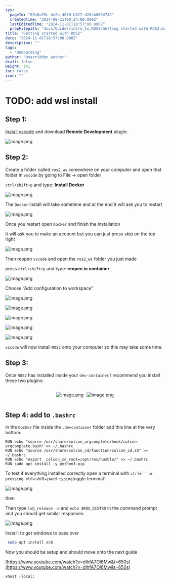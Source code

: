 ```yaml
---
sys:
  pageId: "89e0a78c-4e2b-4070-b327-d28cb0694742"
  createdTime: "2024-08-21T00:24:00.000Z"
  lastEditedTime: "2024-11-01T18:57:00.000Z"
  propFilepath: "docs/Guides/intro_to_ROS2/Getting started with ROS2.md"
title: "Getting started with ROS2"
date: "2024-11-01T18:57:00.000Z"
description: ""
tags:
  - "Onboarding"
author: "Overridden author"
draft: false
weight: 141
toc: false
icon: ""
---
```


# TODO: add wsl install

## Step 1:

[Install vscode](https://code.visualstudio.com/download) and download **Remote Development** plugin:

![image.png](https://prod-files-secure.s3.us-west-2.amazonaws.com/d518164a-d88e-44d1-a4ee-3adb3bd8bce0/efb52993-1881-4a40-b95e-6f020334f022/image.png?X-Amz-Algorithm=AWS4-HMAC-SHA256&X-Amz-Content-Sha256=UNSIGNED-PAYLOAD&X-Amz-Credential=ASIAZI2LB466UEXAQJNL%2F20250301%2Fus-west-2%2Fs3%2Faws4_request&X-Amz-Date=20250301T032227Z&X-Amz-Expires=3600&X-Amz-Security-Token=IQoJb3JpZ2luX2VjEGMaCXVzLXdlc3QtMiJHMEUCIQD%2FNC3eyAXS6Ac%2BZseUB88ojPWHcwnI%2Bm%2BczJxm597Z3QIgOjY4i3LpmrYrQ8n0fDr376KGoVYG92Us91gLF%2BkmrhYqiAQInP%2F%2F%2F%2F%2F%2F%2F%2F%2F%2FARAAGgw2Mzc0MjMxODM4MDUiDGrP9W%2FtvewkoAcgHSrcA2hiUUObufB2scRao0I%2FHUJRUljnCwZcnQA%2FsmDm0p219%2FXcING8akwSwlRQ6uwsUALWT%2FSpXQPpN2w5v0wcCeSYOX1LjO6fuirmeXTKSh5O14EIj4tng2OJPB%2F8nrVeZU1UFRyOh0G0CXA90r0pj4ZXCIgB4eM17NLWLRrDdbs6wDVGQoCdopRp%2BhZN2vvdHX3x9uOaR8H7NCZVq0RuVGlTnqOPbGazPqDJQgUxD8Q1YdpGppLw7BntmRPmtKrD2QdFfDHYOAQS7B4DtD3YoZxtBtWY1%2FD8vLTgiWjFJj1vwX%2BNoysPwHzAJHSAUq53QsOPazsrENuwD%2B%2BMdPWx8MBA96r%2FB5shjvnf7%2BBp7r411%2FkU3Q%2FhkWbnG7IWe6T5MLbnVCGrqEM4OiDa8zJfAcrEOWW8BEFzQsKNhQ34Z8G%2BfCQ%2Ffudm2XMVq7MhDywjDSwYSJz%2BmfjiYwiQFtqBi6fvP%2FSAYCGpVBPZ0q4ID%2BcTpH3L%2FIl95KzkAEj5d9xL44iLZdhMr7royR1kgfqAe9qdGIz4vPyIi4eAQmCRdLsP%2BOJyMRmTJzwcLi9YzpsBPJG0kehIcPFEhx2zgfPQwvLO0z9RMKXKNOjfG1k5cexDMeKlOJRuiCAvMf%2BUMPvxib4GOqUBAyJrXi7b2nls%2BYmSMfPNTeHfHCJ5TttAj%2BzcL6%2Bbow0Pq%2FFf7hGoKYAmCtzYtLCMC8q0hN93XLEZKySj3EnNVT4Ld6R30liP4bAz6AjsnueFh3BZstS%2B2X9Ue5GYqEPNsQXK8f2HOUjN%2FTOldmNzRdpiIZuDQ6ks3kOH6g5PSas%2FqswkcKVG5dgYfFPgUubYjfWboea7p%2FLsc0jZvFLvAUU5CItG&X-Amz-Signature=1e7ffa768bd82d457a8920897fc9fc3e3cd09cbd21e0f5f36462f87aeeb3dbee&X-Amz-SignedHeaders=host&x-id=GetObject)

## Step 2:

Create a folder called `ros2_ws` somewhere on your computer and open that folder in `vscode` by going to File → open folder 

`ctrl+shift+p` and type: **Install Docker**

![image.png](https://prod-files-secure.s3.us-west-2.amazonaws.com/d518164a-d88e-44d1-a4ee-3adb3bd8bce0/2269dc0e-1cd5-47ff-bceb-c04ad9b2eab0/image.png?X-Amz-Algorithm=AWS4-HMAC-SHA256&X-Amz-Content-Sha256=UNSIGNED-PAYLOAD&X-Amz-Credential=ASIAZI2LB466UEXAQJNL%2F20250301%2Fus-west-2%2Fs3%2Faws4_request&X-Amz-Date=20250301T032227Z&X-Amz-Expires=3600&X-Amz-Security-Token=IQoJb3JpZ2luX2VjEGMaCXVzLXdlc3QtMiJHMEUCIQD%2FNC3eyAXS6Ac%2BZseUB88ojPWHcwnI%2Bm%2BczJxm597Z3QIgOjY4i3LpmrYrQ8n0fDr376KGoVYG92Us91gLF%2BkmrhYqiAQInP%2F%2F%2F%2F%2F%2F%2F%2F%2F%2FARAAGgw2Mzc0MjMxODM4MDUiDGrP9W%2FtvewkoAcgHSrcA2hiUUObufB2scRao0I%2FHUJRUljnCwZcnQA%2FsmDm0p219%2FXcING8akwSwlRQ6uwsUALWT%2FSpXQPpN2w5v0wcCeSYOX1LjO6fuirmeXTKSh5O14EIj4tng2OJPB%2F8nrVeZU1UFRyOh0G0CXA90r0pj4ZXCIgB4eM17NLWLRrDdbs6wDVGQoCdopRp%2BhZN2vvdHX3x9uOaR8H7NCZVq0RuVGlTnqOPbGazPqDJQgUxD8Q1YdpGppLw7BntmRPmtKrD2QdFfDHYOAQS7B4DtD3YoZxtBtWY1%2FD8vLTgiWjFJj1vwX%2BNoysPwHzAJHSAUq53QsOPazsrENuwD%2B%2BMdPWx8MBA96r%2FB5shjvnf7%2BBp7r411%2FkU3Q%2FhkWbnG7IWe6T5MLbnVCGrqEM4OiDa8zJfAcrEOWW8BEFzQsKNhQ34Z8G%2BfCQ%2Ffudm2XMVq7MhDywjDSwYSJz%2BmfjiYwiQFtqBi6fvP%2FSAYCGpVBPZ0q4ID%2BcTpH3L%2FIl95KzkAEj5d9xL44iLZdhMr7royR1kgfqAe9qdGIz4vPyIi4eAQmCRdLsP%2BOJyMRmTJzwcLi9YzpsBPJG0kehIcPFEhx2zgfPQwvLO0z9RMKXKNOjfG1k5cexDMeKlOJRuiCAvMf%2BUMPvxib4GOqUBAyJrXi7b2nls%2BYmSMfPNTeHfHCJ5TttAj%2BzcL6%2Bbow0Pq%2FFf7hGoKYAmCtzYtLCMC8q0hN93XLEZKySj3EnNVT4Ld6R30liP4bAz6AjsnueFh3BZstS%2B2X9Ue5GYqEPNsQXK8f2HOUjN%2FTOldmNzRdpiIZuDQ6ks3kOH6g5PSas%2FqswkcKVG5dgYfFPgUubYjfWboea7p%2FLsc0jZvFLvAUU5CItG&X-Amz-Signature=41539748fb373101a3f49b6053e9313bac83ff732d95eb27c16d8fcc56670350&X-Amz-SignedHeaders=host&x-id=GetObject)

The `Docker` install will take sometime and at the end it will ask you to restart

![image.png](https://prod-files-secure.s3.us-west-2.amazonaws.com/d518164a-d88e-44d1-a4ee-3adb3bd8bce0/ed233f78-be33-4b1f-b89c-9c346c0e961e/image.png?X-Amz-Algorithm=AWS4-HMAC-SHA256&X-Amz-Content-Sha256=UNSIGNED-PAYLOAD&X-Amz-Credential=ASIAZI2LB466UEXAQJNL%2F20250301%2Fus-west-2%2Fs3%2Faws4_request&X-Amz-Date=20250301T032227Z&X-Amz-Expires=3600&X-Amz-Security-Token=IQoJb3JpZ2luX2VjEGMaCXVzLXdlc3QtMiJHMEUCIQD%2FNC3eyAXS6Ac%2BZseUB88ojPWHcwnI%2Bm%2BczJxm597Z3QIgOjY4i3LpmrYrQ8n0fDr376KGoVYG92Us91gLF%2BkmrhYqiAQInP%2F%2F%2F%2F%2F%2F%2F%2F%2F%2FARAAGgw2Mzc0MjMxODM4MDUiDGrP9W%2FtvewkoAcgHSrcA2hiUUObufB2scRao0I%2FHUJRUljnCwZcnQA%2FsmDm0p219%2FXcING8akwSwlRQ6uwsUALWT%2FSpXQPpN2w5v0wcCeSYOX1LjO6fuirmeXTKSh5O14EIj4tng2OJPB%2F8nrVeZU1UFRyOh0G0CXA90r0pj4ZXCIgB4eM17NLWLRrDdbs6wDVGQoCdopRp%2BhZN2vvdHX3x9uOaR8H7NCZVq0RuVGlTnqOPbGazPqDJQgUxD8Q1YdpGppLw7BntmRPmtKrD2QdFfDHYOAQS7B4DtD3YoZxtBtWY1%2FD8vLTgiWjFJj1vwX%2BNoysPwHzAJHSAUq53QsOPazsrENuwD%2B%2BMdPWx8MBA96r%2FB5shjvnf7%2BBp7r411%2FkU3Q%2FhkWbnG7IWe6T5MLbnVCGrqEM4OiDa8zJfAcrEOWW8BEFzQsKNhQ34Z8G%2BfCQ%2Ffudm2XMVq7MhDywjDSwYSJz%2BmfjiYwiQFtqBi6fvP%2FSAYCGpVBPZ0q4ID%2BcTpH3L%2FIl95KzkAEj5d9xL44iLZdhMr7royR1kgfqAe9qdGIz4vPyIi4eAQmCRdLsP%2BOJyMRmTJzwcLi9YzpsBPJG0kehIcPFEhx2zgfPQwvLO0z9RMKXKNOjfG1k5cexDMeKlOJRuiCAvMf%2BUMPvxib4GOqUBAyJrXi7b2nls%2BYmSMfPNTeHfHCJ5TttAj%2BzcL6%2Bbow0Pq%2FFf7hGoKYAmCtzYtLCMC8q0hN93XLEZKySj3EnNVT4Ld6R30liP4bAz6AjsnueFh3BZstS%2B2X9Ue5GYqEPNsQXK8f2HOUjN%2FTOldmNzRdpiIZuDQ6ks3kOH6g5PSas%2FqswkcKVG5dgYfFPgUubYjfWboea7p%2FLsc0jZvFLvAUU5CItG&X-Amz-Signature=c0505b14de13463b8ef511e95549361af73e0a1b7c70c2efe85371e414be0280&X-Amz-SignedHeaders=host&x-id=GetObject)

Once you restart open `Docker` and finish the installation

It will ask you to make an account but you can just press skip on the top right

![image.png](https://prod-files-secure.s3.us-west-2.amazonaws.com/d518164a-d88e-44d1-a4ee-3adb3bd8bce0/21010ad9-1659-4fd9-9f59-9932a09b2a3d/image.png?X-Amz-Algorithm=AWS4-HMAC-SHA256&X-Amz-Content-Sha256=UNSIGNED-PAYLOAD&X-Amz-Credential=ASIAZI2LB466UEXAQJNL%2F20250301%2Fus-west-2%2Fs3%2Faws4_request&X-Amz-Date=20250301T032227Z&X-Amz-Expires=3600&X-Amz-Security-Token=IQoJb3JpZ2luX2VjEGMaCXVzLXdlc3QtMiJHMEUCIQD%2FNC3eyAXS6Ac%2BZseUB88ojPWHcwnI%2Bm%2BczJxm597Z3QIgOjY4i3LpmrYrQ8n0fDr376KGoVYG92Us91gLF%2BkmrhYqiAQInP%2F%2F%2F%2F%2F%2F%2F%2F%2F%2FARAAGgw2Mzc0MjMxODM4MDUiDGrP9W%2FtvewkoAcgHSrcA2hiUUObufB2scRao0I%2FHUJRUljnCwZcnQA%2FsmDm0p219%2FXcING8akwSwlRQ6uwsUALWT%2FSpXQPpN2w5v0wcCeSYOX1LjO6fuirmeXTKSh5O14EIj4tng2OJPB%2F8nrVeZU1UFRyOh0G0CXA90r0pj4ZXCIgB4eM17NLWLRrDdbs6wDVGQoCdopRp%2BhZN2vvdHX3x9uOaR8H7NCZVq0RuVGlTnqOPbGazPqDJQgUxD8Q1YdpGppLw7BntmRPmtKrD2QdFfDHYOAQS7B4DtD3YoZxtBtWY1%2FD8vLTgiWjFJj1vwX%2BNoysPwHzAJHSAUq53QsOPazsrENuwD%2B%2BMdPWx8MBA96r%2FB5shjvnf7%2BBp7r411%2FkU3Q%2FhkWbnG7IWe6T5MLbnVCGrqEM4OiDa8zJfAcrEOWW8BEFzQsKNhQ34Z8G%2BfCQ%2Ffudm2XMVq7MhDywjDSwYSJz%2BmfjiYwiQFtqBi6fvP%2FSAYCGpVBPZ0q4ID%2BcTpH3L%2FIl95KzkAEj5d9xL44iLZdhMr7royR1kgfqAe9qdGIz4vPyIi4eAQmCRdLsP%2BOJyMRmTJzwcLi9YzpsBPJG0kehIcPFEhx2zgfPQwvLO0z9RMKXKNOjfG1k5cexDMeKlOJRuiCAvMf%2BUMPvxib4GOqUBAyJrXi7b2nls%2BYmSMfPNTeHfHCJ5TttAj%2BzcL6%2Bbow0Pq%2FFf7hGoKYAmCtzYtLCMC8q0hN93XLEZKySj3EnNVT4Ld6R30liP4bAz6AjsnueFh3BZstS%2B2X9Ue5GYqEPNsQXK8f2HOUjN%2FTOldmNzRdpiIZuDQ6ks3kOH6g5PSas%2FqswkcKVG5dgYfFPgUubYjfWboea7p%2FLsc0jZvFLvAUU5CItG&X-Amz-Signature=304af33b50b9e719998e2662b047e0f0da1f2ad3d460ed32f406464ef14adf09&X-Amz-SignedHeaders=host&x-id=GetObject)

Then reopen `vscode` and open the `ros2_ws` folder you just made

press `ctrl+shift+p` and type: **reopen in container**

![image.png](https://prod-files-secure.s3.us-west-2.amazonaws.com/d518164a-d88e-44d1-a4ee-3adb3bd8bce0/4e93b8c2-41ad-488c-8095-c74205196118/image.png?X-Amz-Algorithm=AWS4-HMAC-SHA256&X-Amz-Content-Sha256=UNSIGNED-PAYLOAD&X-Amz-Credential=ASIAZI2LB466UEXAQJNL%2F20250301%2Fus-west-2%2Fs3%2Faws4_request&X-Amz-Date=20250301T032227Z&X-Amz-Expires=3600&X-Amz-Security-Token=IQoJb3JpZ2luX2VjEGMaCXVzLXdlc3QtMiJHMEUCIQD%2FNC3eyAXS6Ac%2BZseUB88ojPWHcwnI%2Bm%2BczJxm597Z3QIgOjY4i3LpmrYrQ8n0fDr376KGoVYG92Us91gLF%2BkmrhYqiAQInP%2F%2F%2F%2F%2F%2F%2F%2F%2F%2FARAAGgw2Mzc0MjMxODM4MDUiDGrP9W%2FtvewkoAcgHSrcA2hiUUObufB2scRao0I%2FHUJRUljnCwZcnQA%2FsmDm0p219%2FXcING8akwSwlRQ6uwsUALWT%2FSpXQPpN2w5v0wcCeSYOX1LjO6fuirmeXTKSh5O14EIj4tng2OJPB%2F8nrVeZU1UFRyOh0G0CXA90r0pj4ZXCIgB4eM17NLWLRrDdbs6wDVGQoCdopRp%2BhZN2vvdHX3x9uOaR8H7NCZVq0RuVGlTnqOPbGazPqDJQgUxD8Q1YdpGppLw7BntmRPmtKrD2QdFfDHYOAQS7B4DtD3YoZxtBtWY1%2FD8vLTgiWjFJj1vwX%2BNoysPwHzAJHSAUq53QsOPazsrENuwD%2B%2BMdPWx8MBA96r%2FB5shjvnf7%2BBp7r411%2FkU3Q%2FhkWbnG7IWe6T5MLbnVCGrqEM4OiDa8zJfAcrEOWW8BEFzQsKNhQ34Z8G%2BfCQ%2Ffudm2XMVq7MhDywjDSwYSJz%2BmfjiYwiQFtqBi6fvP%2FSAYCGpVBPZ0q4ID%2BcTpH3L%2FIl95KzkAEj5d9xL44iLZdhMr7royR1kgfqAe9qdGIz4vPyIi4eAQmCRdLsP%2BOJyMRmTJzwcLi9YzpsBPJG0kehIcPFEhx2zgfPQwvLO0z9RMKXKNOjfG1k5cexDMeKlOJRuiCAvMf%2BUMPvxib4GOqUBAyJrXi7b2nls%2BYmSMfPNTeHfHCJ5TttAj%2BzcL6%2Bbow0Pq%2FFf7hGoKYAmCtzYtLCMC8q0hN93XLEZKySj3EnNVT4Ld6R30liP4bAz6AjsnueFh3BZstS%2B2X9Ue5GYqEPNsQXK8f2HOUjN%2FTOldmNzRdpiIZuDQ6ks3kOH6g5PSas%2FqswkcKVG5dgYfFPgUubYjfWboea7p%2FLsc0jZvFLvAUU5CItG&X-Amz-Signature=2d5878725c6c9b1c3931969527746ecef0c46ca4a6a237d911df78ab86bedf44&X-Amz-SignedHeaders=host&x-id=GetObject)

Choose “Add configuration to workspace”

![image.png](https://prod-files-secure.s3.us-west-2.amazonaws.com/d518164a-d88e-44d1-a4ee-3adb3bd8bce0/9560b282-5060-4989-ba37-97e7b2c22476/image.png?X-Amz-Algorithm=AWS4-HMAC-SHA256&X-Amz-Content-Sha256=UNSIGNED-PAYLOAD&X-Amz-Credential=ASIAZI2LB466UEXAQJNL%2F20250301%2Fus-west-2%2Fs3%2Faws4_request&X-Amz-Date=20250301T032227Z&X-Amz-Expires=3600&X-Amz-Security-Token=IQoJb3JpZ2luX2VjEGMaCXVzLXdlc3QtMiJHMEUCIQD%2FNC3eyAXS6Ac%2BZseUB88ojPWHcwnI%2Bm%2BczJxm597Z3QIgOjY4i3LpmrYrQ8n0fDr376KGoVYG92Us91gLF%2BkmrhYqiAQInP%2F%2F%2F%2F%2F%2F%2F%2F%2F%2FARAAGgw2Mzc0MjMxODM4MDUiDGrP9W%2FtvewkoAcgHSrcA2hiUUObufB2scRao0I%2FHUJRUljnCwZcnQA%2FsmDm0p219%2FXcING8akwSwlRQ6uwsUALWT%2FSpXQPpN2w5v0wcCeSYOX1LjO6fuirmeXTKSh5O14EIj4tng2OJPB%2F8nrVeZU1UFRyOh0G0CXA90r0pj4ZXCIgB4eM17NLWLRrDdbs6wDVGQoCdopRp%2BhZN2vvdHX3x9uOaR8H7NCZVq0RuVGlTnqOPbGazPqDJQgUxD8Q1YdpGppLw7BntmRPmtKrD2QdFfDHYOAQS7B4DtD3YoZxtBtWY1%2FD8vLTgiWjFJj1vwX%2BNoysPwHzAJHSAUq53QsOPazsrENuwD%2B%2BMdPWx8MBA96r%2FB5shjvnf7%2BBp7r411%2FkU3Q%2FhkWbnG7IWe6T5MLbnVCGrqEM4OiDa8zJfAcrEOWW8BEFzQsKNhQ34Z8G%2BfCQ%2Ffudm2XMVq7MhDywjDSwYSJz%2BmfjiYwiQFtqBi6fvP%2FSAYCGpVBPZ0q4ID%2BcTpH3L%2FIl95KzkAEj5d9xL44iLZdhMr7royR1kgfqAe9qdGIz4vPyIi4eAQmCRdLsP%2BOJyMRmTJzwcLi9YzpsBPJG0kehIcPFEhx2zgfPQwvLO0z9RMKXKNOjfG1k5cexDMeKlOJRuiCAvMf%2BUMPvxib4GOqUBAyJrXi7b2nls%2BYmSMfPNTeHfHCJ5TttAj%2BzcL6%2Bbow0Pq%2FFf7hGoKYAmCtzYtLCMC8q0hN93XLEZKySj3EnNVT4Ld6R30liP4bAz6AjsnueFh3BZstS%2B2X9Ue5GYqEPNsQXK8f2HOUjN%2FTOldmNzRdpiIZuDQ6ks3kOH6g5PSas%2FqswkcKVG5dgYfFPgUubYjfWboea7p%2FLsc0jZvFLvAUU5CItG&X-Amz-Signature=2ec79a6353aa87bc69064680e9ac0c2b44a0fd38503558709ef0b8edcfa75427&X-Amz-SignedHeaders=host&x-id=GetObject)

![image.png](https://prod-files-secure.s3.us-west-2.amazonaws.com/d518164a-d88e-44d1-a4ee-3adb3bd8bce0/2ee63f81-886b-48e8-a553-dc6e5eac99e4/image.png?X-Amz-Algorithm=AWS4-HMAC-SHA256&X-Amz-Content-Sha256=UNSIGNED-PAYLOAD&X-Amz-Credential=ASIAZI2LB466UEXAQJNL%2F20250301%2Fus-west-2%2Fs3%2Faws4_request&X-Amz-Date=20250301T032227Z&X-Amz-Expires=3600&X-Amz-Security-Token=IQoJb3JpZ2luX2VjEGMaCXVzLXdlc3QtMiJHMEUCIQD%2FNC3eyAXS6Ac%2BZseUB88ojPWHcwnI%2Bm%2BczJxm597Z3QIgOjY4i3LpmrYrQ8n0fDr376KGoVYG92Us91gLF%2BkmrhYqiAQInP%2F%2F%2F%2F%2F%2F%2F%2F%2F%2FARAAGgw2Mzc0MjMxODM4MDUiDGrP9W%2FtvewkoAcgHSrcA2hiUUObufB2scRao0I%2FHUJRUljnCwZcnQA%2FsmDm0p219%2FXcING8akwSwlRQ6uwsUALWT%2FSpXQPpN2w5v0wcCeSYOX1LjO6fuirmeXTKSh5O14EIj4tng2OJPB%2F8nrVeZU1UFRyOh0G0CXA90r0pj4ZXCIgB4eM17NLWLRrDdbs6wDVGQoCdopRp%2BhZN2vvdHX3x9uOaR8H7NCZVq0RuVGlTnqOPbGazPqDJQgUxD8Q1YdpGppLw7BntmRPmtKrD2QdFfDHYOAQS7B4DtD3YoZxtBtWY1%2FD8vLTgiWjFJj1vwX%2BNoysPwHzAJHSAUq53QsOPazsrENuwD%2B%2BMdPWx8MBA96r%2FB5shjvnf7%2BBp7r411%2FkU3Q%2FhkWbnG7IWe6T5MLbnVCGrqEM4OiDa8zJfAcrEOWW8BEFzQsKNhQ34Z8G%2BfCQ%2Ffudm2XMVq7MhDywjDSwYSJz%2BmfjiYwiQFtqBi6fvP%2FSAYCGpVBPZ0q4ID%2BcTpH3L%2FIl95KzkAEj5d9xL44iLZdhMr7royR1kgfqAe9qdGIz4vPyIi4eAQmCRdLsP%2BOJyMRmTJzwcLi9YzpsBPJG0kehIcPFEhx2zgfPQwvLO0z9RMKXKNOjfG1k5cexDMeKlOJRuiCAvMf%2BUMPvxib4GOqUBAyJrXi7b2nls%2BYmSMfPNTeHfHCJ5TttAj%2BzcL6%2Bbow0Pq%2FFf7hGoKYAmCtzYtLCMC8q0hN93XLEZKySj3EnNVT4Ld6R30liP4bAz6AjsnueFh3BZstS%2B2X9Ue5GYqEPNsQXK8f2HOUjN%2FTOldmNzRdpiIZuDQ6ks3kOH6g5PSas%2FqswkcKVG5dgYfFPgUubYjfWboea7p%2FLsc0jZvFLvAUU5CItG&X-Amz-Signature=5116d1c6dc764175adbc02705305fe62509a850c0d38982b07e6527b4f29c654&X-Amz-SignedHeaders=host&x-id=GetObject)

![image.png](https://prod-files-secure.s3.us-west-2.amazonaws.com/d518164a-d88e-44d1-a4ee-3adb3bd8bce0/ae1580b2-b048-407e-aed9-b584224a7a04/image.png?X-Amz-Algorithm=AWS4-HMAC-SHA256&X-Amz-Content-Sha256=UNSIGNED-PAYLOAD&X-Amz-Credential=ASIAZI2LB466UEXAQJNL%2F20250301%2Fus-west-2%2Fs3%2Faws4_request&X-Amz-Date=20250301T032227Z&X-Amz-Expires=3600&X-Amz-Security-Token=IQoJb3JpZ2luX2VjEGMaCXVzLXdlc3QtMiJHMEUCIQD%2FNC3eyAXS6Ac%2BZseUB88ojPWHcwnI%2Bm%2BczJxm597Z3QIgOjY4i3LpmrYrQ8n0fDr376KGoVYG92Us91gLF%2BkmrhYqiAQInP%2F%2F%2F%2F%2F%2F%2F%2F%2F%2FARAAGgw2Mzc0MjMxODM4MDUiDGrP9W%2FtvewkoAcgHSrcA2hiUUObufB2scRao0I%2FHUJRUljnCwZcnQA%2FsmDm0p219%2FXcING8akwSwlRQ6uwsUALWT%2FSpXQPpN2w5v0wcCeSYOX1LjO6fuirmeXTKSh5O14EIj4tng2OJPB%2F8nrVeZU1UFRyOh0G0CXA90r0pj4ZXCIgB4eM17NLWLRrDdbs6wDVGQoCdopRp%2BhZN2vvdHX3x9uOaR8H7NCZVq0RuVGlTnqOPbGazPqDJQgUxD8Q1YdpGppLw7BntmRPmtKrD2QdFfDHYOAQS7B4DtD3YoZxtBtWY1%2FD8vLTgiWjFJj1vwX%2BNoysPwHzAJHSAUq53QsOPazsrENuwD%2B%2BMdPWx8MBA96r%2FB5shjvnf7%2BBp7r411%2FkU3Q%2FhkWbnG7IWe6T5MLbnVCGrqEM4OiDa8zJfAcrEOWW8BEFzQsKNhQ34Z8G%2BfCQ%2Ffudm2XMVq7MhDywjDSwYSJz%2BmfjiYwiQFtqBi6fvP%2FSAYCGpVBPZ0q4ID%2BcTpH3L%2FIl95KzkAEj5d9xL44iLZdhMr7royR1kgfqAe9qdGIz4vPyIi4eAQmCRdLsP%2BOJyMRmTJzwcLi9YzpsBPJG0kehIcPFEhx2zgfPQwvLO0z9RMKXKNOjfG1k5cexDMeKlOJRuiCAvMf%2BUMPvxib4GOqUBAyJrXi7b2nls%2BYmSMfPNTeHfHCJ5TttAj%2BzcL6%2Bbow0Pq%2FFf7hGoKYAmCtzYtLCMC8q0hN93XLEZKySj3EnNVT4Ld6R30liP4bAz6AjsnueFh3BZstS%2B2X9Ue5GYqEPNsQXK8f2HOUjN%2FTOldmNzRdpiIZuDQ6ks3kOH6g5PSas%2FqswkcKVG5dgYfFPgUubYjfWboea7p%2FLsc0jZvFLvAUU5CItG&X-Amz-Signature=e4f6962004321ec9f377e07bb80735e8e30f3dbd4015f7790bb258a71fec34bb&X-Amz-SignedHeaders=host&x-id=GetObject)

![image.png](https://prod-files-secure.s3.us-west-2.amazonaws.com/d518164a-d88e-44d1-a4ee-3adb3bd8bce0/53255b28-f75e-430f-b9e3-c0ac8577e42b/image.png?X-Amz-Algorithm=AWS4-HMAC-SHA256&X-Amz-Content-Sha256=UNSIGNED-PAYLOAD&X-Amz-Credential=ASIAZI2LB466UEXAQJNL%2F20250301%2Fus-west-2%2Fs3%2Faws4_request&X-Amz-Date=20250301T032227Z&X-Amz-Expires=3600&X-Amz-Security-Token=IQoJb3JpZ2luX2VjEGMaCXVzLXdlc3QtMiJHMEUCIQD%2FNC3eyAXS6Ac%2BZseUB88ojPWHcwnI%2Bm%2BczJxm597Z3QIgOjY4i3LpmrYrQ8n0fDr376KGoVYG92Us91gLF%2BkmrhYqiAQInP%2F%2F%2F%2F%2F%2F%2F%2F%2F%2FARAAGgw2Mzc0MjMxODM4MDUiDGrP9W%2FtvewkoAcgHSrcA2hiUUObufB2scRao0I%2FHUJRUljnCwZcnQA%2FsmDm0p219%2FXcING8akwSwlRQ6uwsUALWT%2FSpXQPpN2w5v0wcCeSYOX1LjO6fuirmeXTKSh5O14EIj4tng2OJPB%2F8nrVeZU1UFRyOh0G0CXA90r0pj4ZXCIgB4eM17NLWLRrDdbs6wDVGQoCdopRp%2BhZN2vvdHX3x9uOaR8H7NCZVq0RuVGlTnqOPbGazPqDJQgUxD8Q1YdpGppLw7BntmRPmtKrD2QdFfDHYOAQS7B4DtD3YoZxtBtWY1%2FD8vLTgiWjFJj1vwX%2BNoysPwHzAJHSAUq53QsOPazsrENuwD%2B%2BMdPWx8MBA96r%2FB5shjvnf7%2BBp7r411%2FkU3Q%2FhkWbnG7IWe6T5MLbnVCGrqEM4OiDa8zJfAcrEOWW8BEFzQsKNhQ34Z8G%2BfCQ%2Ffudm2XMVq7MhDywjDSwYSJz%2BmfjiYwiQFtqBi6fvP%2FSAYCGpVBPZ0q4ID%2BcTpH3L%2FIl95KzkAEj5d9xL44iLZdhMr7royR1kgfqAe9qdGIz4vPyIi4eAQmCRdLsP%2BOJyMRmTJzwcLi9YzpsBPJG0kehIcPFEhx2zgfPQwvLO0z9RMKXKNOjfG1k5cexDMeKlOJRuiCAvMf%2BUMPvxib4GOqUBAyJrXi7b2nls%2BYmSMfPNTeHfHCJ5TttAj%2BzcL6%2Bbow0Pq%2FFf7hGoKYAmCtzYtLCMC8q0hN93XLEZKySj3EnNVT4Ld6R30liP4bAz6AjsnueFh3BZstS%2B2X9Ue5GYqEPNsQXK8f2HOUjN%2FTOldmNzRdpiIZuDQ6ks3kOH6g5PSas%2FqswkcKVG5dgYfFPgUubYjfWboea7p%2FLsc0jZvFLvAUU5CItG&X-Amz-Signature=c847530393129f7adda56193b8e84930fd10288b02abd48ae369da1617ca633b&X-Amz-SignedHeaders=host&x-id=GetObject)

![image.png](https://prod-files-secure.s3.us-west-2.amazonaws.com/d518164a-d88e-44d1-a4ee-3adb3bd8bce0/7c562767-5af9-4ffb-97d1-327bcdf4ee00/image.png?X-Amz-Algorithm=AWS4-HMAC-SHA256&X-Amz-Content-Sha256=UNSIGNED-PAYLOAD&X-Amz-Credential=ASIAZI2LB466UEXAQJNL%2F20250301%2Fus-west-2%2Fs3%2Faws4_request&X-Amz-Date=20250301T032227Z&X-Amz-Expires=3600&X-Amz-Security-Token=IQoJb3JpZ2luX2VjEGMaCXVzLXdlc3QtMiJHMEUCIQD%2FNC3eyAXS6Ac%2BZseUB88ojPWHcwnI%2Bm%2BczJxm597Z3QIgOjY4i3LpmrYrQ8n0fDr376KGoVYG92Us91gLF%2BkmrhYqiAQInP%2F%2F%2F%2F%2F%2F%2F%2F%2F%2FARAAGgw2Mzc0MjMxODM4MDUiDGrP9W%2FtvewkoAcgHSrcA2hiUUObufB2scRao0I%2FHUJRUljnCwZcnQA%2FsmDm0p219%2FXcING8akwSwlRQ6uwsUALWT%2FSpXQPpN2w5v0wcCeSYOX1LjO6fuirmeXTKSh5O14EIj4tng2OJPB%2F8nrVeZU1UFRyOh0G0CXA90r0pj4ZXCIgB4eM17NLWLRrDdbs6wDVGQoCdopRp%2BhZN2vvdHX3x9uOaR8H7NCZVq0RuVGlTnqOPbGazPqDJQgUxD8Q1YdpGppLw7BntmRPmtKrD2QdFfDHYOAQS7B4DtD3YoZxtBtWY1%2FD8vLTgiWjFJj1vwX%2BNoysPwHzAJHSAUq53QsOPazsrENuwD%2B%2BMdPWx8MBA96r%2FB5shjvnf7%2BBp7r411%2FkU3Q%2FhkWbnG7IWe6T5MLbnVCGrqEM4OiDa8zJfAcrEOWW8BEFzQsKNhQ34Z8G%2BfCQ%2Ffudm2XMVq7MhDywjDSwYSJz%2BmfjiYwiQFtqBi6fvP%2FSAYCGpVBPZ0q4ID%2BcTpH3L%2FIl95KzkAEj5d9xL44iLZdhMr7royR1kgfqAe9qdGIz4vPyIi4eAQmCRdLsP%2BOJyMRmTJzwcLi9YzpsBPJG0kehIcPFEhx2zgfPQwvLO0z9RMKXKNOjfG1k5cexDMeKlOJRuiCAvMf%2BUMPvxib4GOqUBAyJrXi7b2nls%2BYmSMfPNTeHfHCJ5TttAj%2BzcL6%2Bbow0Pq%2FFf7hGoKYAmCtzYtLCMC8q0hN93XLEZKySj3EnNVT4Ld6R30liP4bAz6AjsnueFh3BZstS%2B2X9Ue5GYqEPNsQXK8f2HOUjN%2FTOldmNzRdpiIZuDQ6ks3kOH6g5PSas%2FqswkcKVG5dgYfFPgUubYjfWboea7p%2FLsc0jZvFLvAUU5CItG&X-Amz-Signature=5d04bafa314cf0b3117b319258d0954dd64cb7a6596f82067e51f08421b57e40&X-Amz-SignedHeaders=host&x-id=GetObject)

`vscode` will now install `ROS2` onto your computer so this may take some time.

## Step 3:

Once `ROS2` has installed inside your `dev-container` I recommend you install these two plugins:

<div style="display: flex;flex-direction: row; column-gap:10px; max-width: 630px;justify-content: center;">
<div>

![image.png](https://prod-files-secure.s3.us-west-2.amazonaws.com/d518164a-d88e-44d1-a4ee-3adb3bd8bce0/3fc3d550-5a54-4ba1-ba6b-faa01cdb7369/image.png?X-Amz-Algorithm=AWS4-HMAC-SHA256&X-Amz-Content-Sha256=UNSIGNED-PAYLOAD&X-Amz-Credential=ASIAZI2LB466YSQN75HA%2F20250301%2Fus-west-2%2Fs3%2Faws4_request&X-Amz-Date=20250301T032229Z&X-Amz-Expires=3600&X-Amz-Security-Token=IQoJb3JpZ2luX2VjEGMaCXVzLXdlc3QtMiJHMEUCIDRqBLU4%2FdEIJ7FEiuDN6UMnkTt1zwSa4%2BEpRII7Rq%2FaAiEA%2Bduta75LKS5rKpp6M6EBz1%2FpidwKAq1F%2BAOsa53mR0MqiAQInP%2F%2F%2F%2F%2F%2F%2F%2F%2F%2FARAAGgw2Mzc0MjMxODM4MDUiDJHlWVNy%2FucKWFG%2BtSrcA2mOy1DPcSIwaHW3pwYpU0u2B4KTUQjTgYyhEV3ytKT2hXJVJb28vIbhMLuvbd5rjKzV0VvWZeacSYIo7PogiSxWve%2BjXQDTvxOXR3xuUy5%2BXbY8D8yKl8bbjg9mahxq2qxDU%2FPOPl3kMvs44e1ITb6F6wdtbm61QcJCr5wwEGuZ8Pk0Isp%2F56sID2q9BxyTD3tJK7vLox8Eyz1o5qbYDAftekN%2F7GcEhQKCiTRH6SqEzpRrnKTPGUVseONe%2FqeBRixjDBh8lcrST2sFshyENqwVDoYvP3UJc7ORvWpSHU90Cd7NXND%2BEtqM6UcbMb1PlwpazQMusF0i33eSHb9epDshv96F6rpE1aESoMO4R9heyAwLl9uV1dzCIDVR1GBsAN%2BLx1JLTJ9Q2oHZjWXlNoT9KEerlWgQ0v1CQ0WzE9XBDvjv2rzgCPBBnUF8%2BRiD5zF9%2FTaF1CCDwyPM1vTap4p5xCG%2FFK68TAhlnP1hLQN6yds8W7zPUwNmhk37kfCF2hynQ60ZFETg%2BOLEaCb2MoKkmOzK3MSQ6RWsydFFd%2BQm02cgSFToP6G4fyqm4IceIVqvircVG2k%2FZDh8V5N9t4jUCGan49Ubb%2B2b7XNk4SoS4h7qNgl5a7pD3T0yMLHyib4GOqUBDFbhecz16Cn5qrw0exLdnwcvNFBBeX%2FqvYQPu6LdPAKG%2FuOqrwnh8EHJG47wkiVh2Jg%2F1yrqpHvb%2BKKhrZGuThS35t%2F%2FJ2FWc1rxl9CFwPBNewaNMVDekfb4g%2FWs7AQSb%2Bvbds3UeZfu70snUD6IZ%2FvTtIlE6wsEGsWBedF3gVq6jsrGlFZU0ba%2BNJmUt6enGZqg0BWvZhfiZ4%2B47nqXWXAgN2gP&X-Amz-Signature=59bef76341a72d259a84e6376b65365f8d0e2f75edc1eb19e935e42765523203&X-Amz-SignedHeaders=host&x-id=GetObject)

</div>
<div>

![image.png](https://prod-files-secure.s3.us-west-2.amazonaws.com/d518164a-d88e-44d1-a4ee-3adb3bd8bce0/d994cc66-13c2-4093-a5a3-f84cf4601a82/image.png?X-Amz-Algorithm=AWS4-HMAC-SHA256&X-Amz-Content-Sha256=UNSIGNED-PAYLOAD&X-Amz-Credential=ASIAZI2LB466Q7ZUOTVQ%2F20250301%2Fus-west-2%2Fs3%2Faws4_request&X-Amz-Date=20250301T032229Z&X-Amz-Expires=3600&X-Amz-Security-Token=IQoJb3JpZ2luX2VjEGMaCXVzLXdlc3QtMiJIMEYCIQCLdvDirt1kKPJUKMrW0ZxkDgW%2B7kYQoIYyfCe%2FNNb9iQIhAIWMRsJDJcq37ySBipXOziVpMgCr50TUOtvbppDXNouhKogECJz%2F%2F%2F%2F%2F%2F%2F%2F%2F%2FwEQABoMNjM3NDIzMTgzODA1IgwOuUa0gDrkFuCik%2Fsq3AO9X235n0ynWJLuj%2BjzOoXKPVQDQ1s205tK9veTwPuWj%2BUs8Vio4uzf1XMy92m19j8cZv6%2FvTFlHPKb8SdrqMf%2BfoJvfOneKX46jkfppGjJuo%2BpkiNYPUn38%2BsQ19XzPtkQslS4Rj1A%2FbSTsFFiLgMLYU1CUhdUYmL7AiA0ejnoMJiCZORJED9oTMBjAHm8Kx7wWy4Q%2F24UmrpqS2I2LKAV2VHGskhUHBDiFdQ69dPJGbY1hl6ZIOLcuy3dXlcdZbed6Ri0sVk7kvZifs%2BBRUz8lUPSoDehkF0jttIOjK8TkhwBhFxlhemF9S8T7r74mr1Z4bQOkoVNlRfbYhGE156Fx34y%2FOI%2FXZtp81MbhkwaQPxX%2F0eo1StfZZ3h7Yhsa%2FDy5yJ0%2BgHqFYzjlzIdT3MY8JehFPmLiWebJsjL6hEvxJPLlKPxMeVfkZgi2YrmthB5570B%2Bvq2Q8lwbYm%2F6ZeHdq%2BkCp1UiKGgFOblgq0eeOYKgM%2F%2FAU%2BBAL4%2FL9BL8gEf8fnFKRe5e87fG8r4Wd%2FSFyakwwPIq80s1KinEeQRbFs1z8MkquZSXoM0B0EPIpPRHFLuYrQrttX7Ze%2B2YlhYl8nvpPa1PWQDghClk5KiZt%2FvIJOStt%2FihhRRPjDw8Ym%2BBjqkAVn170%2FkNYYbzzC36WUHopd0fyqWeQ88XQS5Nu1sUmUKShK%2B1xQNqs%2FkSLhPqr3NL7f1XmpfUaUTwkgNmyI9WsS3h0KXk1%2BUUm%2FuyEymZOHj9oVLZPl3%2Fo66Fu0Jg%2F3nT7CexDXucs7VFsECbhKN%2Fr3S6HoAZmKLdl8rO1R5sFRcxw8wPl1qZQoK8IYUpH00JWuCjmaSnlz8UPQsNI7dqT2pMADQ&X-Amz-Signature=ba311589fb18ee2d7d1e959fb320251d381393775100e267c6454fe726004456&X-Amz-SignedHeaders=host&x-id=GetObject)

</div>
</div>

## Step 4: add to `.bashrc`

In the `Docker` file inside the `.devcontainer` folder add this line at the very bottom: 

```docker
RUN echo "source /usr/share/colcon_argcomplete/hook/colcon-argcomplete.bash" >> ~/.bashrc
RUN echo "source /usr/share/colcon_cd/function/colcon_cd.sh" >> ~/.bashrc
RUN echo "export _colcon_cd_root=/opt/ros/humble/" >> ~/.bashrc
RUN sudo apt install -y python3-pip 
```

To test if everything installed correctly open a terminal with `ctrl+`` or pressing `ctrl+shift+p` and typing `toggle terminal`:

![image.png](https://prod-files-secure.s3.us-west-2.amazonaws.com/d518164a-d88e-44d1-a4ee-3adb3bd8bce0/6a4943d8-b04e-4c02-9a58-775f3384d1a5/image.png?X-Amz-Algorithm=AWS4-HMAC-SHA256&X-Amz-Content-Sha256=UNSIGNED-PAYLOAD&X-Amz-Credential=ASIAZI2LB466UEXAQJNL%2F20250301%2Fus-west-2%2Fs3%2Faws4_request&X-Amz-Date=20250301T032227Z&X-Amz-Expires=3600&X-Amz-Security-Token=IQoJb3JpZ2luX2VjEGMaCXVzLXdlc3QtMiJHMEUCIQD%2FNC3eyAXS6Ac%2BZseUB88ojPWHcwnI%2Bm%2BczJxm597Z3QIgOjY4i3LpmrYrQ8n0fDr376KGoVYG92Us91gLF%2BkmrhYqiAQInP%2F%2F%2F%2F%2F%2F%2F%2F%2F%2FARAAGgw2Mzc0MjMxODM4MDUiDGrP9W%2FtvewkoAcgHSrcA2hiUUObufB2scRao0I%2FHUJRUljnCwZcnQA%2FsmDm0p219%2FXcING8akwSwlRQ6uwsUALWT%2FSpXQPpN2w5v0wcCeSYOX1LjO6fuirmeXTKSh5O14EIj4tng2OJPB%2F8nrVeZU1UFRyOh0G0CXA90r0pj4ZXCIgB4eM17NLWLRrDdbs6wDVGQoCdopRp%2BhZN2vvdHX3x9uOaR8H7NCZVq0RuVGlTnqOPbGazPqDJQgUxD8Q1YdpGppLw7BntmRPmtKrD2QdFfDHYOAQS7B4DtD3YoZxtBtWY1%2FD8vLTgiWjFJj1vwX%2BNoysPwHzAJHSAUq53QsOPazsrENuwD%2B%2BMdPWx8MBA96r%2FB5shjvnf7%2BBp7r411%2FkU3Q%2FhkWbnG7IWe6T5MLbnVCGrqEM4OiDa8zJfAcrEOWW8BEFzQsKNhQ34Z8G%2BfCQ%2Ffudm2XMVq7MhDywjDSwYSJz%2BmfjiYwiQFtqBi6fvP%2FSAYCGpVBPZ0q4ID%2BcTpH3L%2FIl95KzkAEj5d9xL44iLZdhMr7royR1kgfqAe9qdGIz4vPyIi4eAQmCRdLsP%2BOJyMRmTJzwcLi9YzpsBPJG0kehIcPFEhx2zgfPQwvLO0z9RMKXKNOjfG1k5cexDMeKlOJRuiCAvMf%2BUMPvxib4GOqUBAyJrXi7b2nls%2BYmSMfPNTeHfHCJ5TttAj%2BzcL6%2Bbow0Pq%2FFf7hGoKYAmCtzYtLCMC8q0hN93XLEZKySj3EnNVT4Ld6R30liP4bAz6AjsnueFh3BZstS%2B2X9Ue5GYqEPNsQXK8f2HOUjN%2FTOldmNzRdpiIZuDQ6ks3kOH6g5PSas%2FqswkcKVG5dgYfFPgUubYjfWboea7p%2FLsc0jZvFLvAUU5CItG&X-Amz-Signature=946812f165fe665e8224d49848cb7fd272e341f5ab815455e5d2ab121bc8f77a&X-Amz-SignedHeaders=host&x-id=GetObject)

then 

Then type `lsb_release -a` and `echo $ROS_DISTRO` in the command prompt and you should get similar responses:

![image.png](https://prod-files-secure.s3.us-west-2.amazonaws.com/d518164a-d88e-44d1-a4ee-3adb3bd8bce0/3e635dec-a805-4e85-8b9e-d000e5b71a4e/image.png?X-Amz-Algorithm=AWS4-HMAC-SHA256&X-Amz-Content-Sha256=UNSIGNED-PAYLOAD&X-Amz-Credential=ASIAZI2LB466UEXAQJNL%2F20250301%2Fus-west-2%2Fs3%2Faws4_request&X-Amz-Date=20250301T032227Z&X-Amz-Expires=3600&X-Amz-Security-Token=IQoJb3JpZ2luX2VjEGMaCXVzLXdlc3QtMiJHMEUCIQD%2FNC3eyAXS6Ac%2BZseUB88ojPWHcwnI%2Bm%2BczJxm597Z3QIgOjY4i3LpmrYrQ8n0fDr376KGoVYG92Us91gLF%2BkmrhYqiAQInP%2F%2F%2F%2F%2F%2F%2F%2F%2F%2FARAAGgw2Mzc0MjMxODM4MDUiDGrP9W%2FtvewkoAcgHSrcA2hiUUObufB2scRao0I%2FHUJRUljnCwZcnQA%2FsmDm0p219%2FXcING8akwSwlRQ6uwsUALWT%2FSpXQPpN2w5v0wcCeSYOX1LjO6fuirmeXTKSh5O14EIj4tng2OJPB%2F8nrVeZU1UFRyOh0G0CXA90r0pj4ZXCIgB4eM17NLWLRrDdbs6wDVGQoCdopRp%2BhZN2vvdHX3x9uOaR8H7NCZVq0RuVGlTnqOPbGazPqDJQgUxD8Q1YdpGppLw7BntmRPmtKrD2QdFfDHYOAQS7B4DtD3YoZxtBtWY1%2FD8vLTgiWjFJj1vwX%2BNoysPwHzAJHSAUq53QsOPazsrENuwD%2B%2BMdPWx8MBA96r%2FB5shjvnf7%2BBp7r411%2FkU3Q%2FhkWbnG7IWe6T5MLbnVCGrqEM4OiDa8zJfAcrEOWW8BEFzQsKNhQ34Z8G%2BfCQ%2Ffudm2XMVq7MhDywjDSwYSJz%2BmfjiYwiQFtqBi6fvP%2FSAYCGpVBPZ0q4ID%2BcTpH3L%2FIl95KzkAEj5d9xL44iLZdhMr7royR1kgfqAe9qdGIz4vPyIi4eAQmCRdLsP%2BOJyMRmTJzwcLi9YzpsBPJG0kehIcPFEhx2zgfPQwvLO0z9RMKXKNOjfG1k5cexDMeKlOJRuiCAvMf%2BUMPvxib4GOqUBAyJrXi7b2nls%2BYmSMfPNTeHfHCJ5TttAj%2BzcL6%2Bbow0Pq%2FFf7hGoKYAmCtzYtLCMC8q0hN93XLEZKySj3EnNVT4Ld6R30liP4bAz6AjsnueFh3BZstS%2B2X9Ue5GYqEPNsQXK8f2HOUjN%2FTOldmNzRdpiIZuDQ6ks3kOH6g5PSas%2FqswkcKVG5dgYfFPgUubYjfWboea7p%2FLsc0jZvFLvAUU5CItG&X-Amz-Signature=ddc80586f17c385a31ce2727617b1dd94ce086b0d86e4ce038760991ae98dac5&X-Amz-SignedHeaders=host&x-id=GetObject)

Install:  to get windows to pass over

```bash
 sudo apt install xcb
```

Now you should be setup and should move onto the next guide 

[https://www.youtube.com/watch?v=dihfA7Ol6Mw&t=650s](https://www.youtube.com/watch?v=dihfA7Ol6Mw&t=650s)

```python
xhost +local:
```
